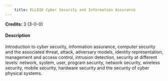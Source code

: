 ```yaml
---
    title: ELL810 Cyber Security and Information Assurance
---
```

**Credits:** 3 (3-0-0)



#### Description 
Introduction to cyber security, information assurance, computer security and the associated threat, attack, adversary models, identity representation, management and access control, intrusion detection, security at different levels: network, system, user, program security, network security, wireless security, mobile security, hardware security and the security of cyber physical systems.